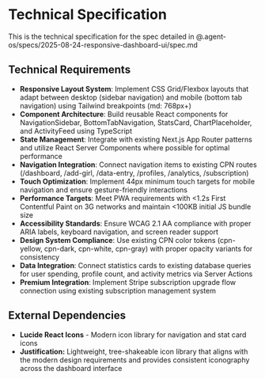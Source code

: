 # Technical Specification

This is the technical specification for the spec detailed in @.agent-os/specs/2025-08-24-responsive-dashboard-ui/spec.md

## Technical Requirements

- **Responsive Layout System**: Implement CSS Grid/Flexbox layouts that adapt between desktop (sidebar navigation) and mobile (bottom tab navigation) using Tailwind breakpoints (md: 768px+)
- **Component Architecture**: Build reusable React components for NavigationSidebar, BottomTabNavigation, StatsCard, ChartPlaceholder, and ActivityFeed using TypeScript
- **State Management**: Integrate with existing Next.js App Router patterns and utilize React Server Components where possible for optimal performance
- **Navigation Integration**: Connect navigation items to existing CPN routes (/dashboard, /add-girl, /data-entry, /profiles, /analytics, /subscription)
- **Touch Optimization**: Implement 44px minimum touch targets for mobile navigation and ensure gesture-friendly interactions
- **Performance Targets**: Meet PWA requirements with <1.2s First Contentful Paint on 3G networks and maintain <100KB initial JS bundle size
- **Accessibility Standards**: Ensure WCAG 2.1 AA compliance with proper ARIA labels, keyboard navigation, and screen reader support
- **Design System Compliance**: Use existing CPN color tokens (cpn-yellow, cpn-dark, cpn-white, cpn-gray) with proper opacity variants for consistency
- **Data Integration**: Connect statistics cards to existing database queries for user spending, profile count, and activity metrics via Server Actions
- **Premium Integration**: Implement Stripe subscription upgrade flow connection using existing subscription management system

## External Dependencies

- **Lucide React Icons** - Modern icon library for navigation and stat card icons
- **Justification:** Lightweight, tree-shakeable icon library that aligns with the modern design requirements and provides consistent iconography across the dashboard interface